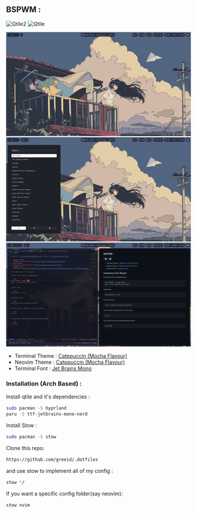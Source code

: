 ## BSPWM :

![Qtile2](./.screenshots/bspdesktop.png) ![Qtile](./.screenshots/bspwf.png)

![hypr1](./.screenshots/hyprwp.png) ![hypr2](./.screenshots/hyprofi.png)
![hypr2](./.screenshots/hypterm.png)

- Terminal Theme :
  [Catppuccin (Mocha Flavour)](https://github.com/catppuccin/alacritty)
- Neovim Theme :
  [Catppuccin (Mocha Flavour)](https://github.com/catppuccin/nvim)
- Terminal Font :
  [Jet Brains Mono](https://github.com/ryanoasis/nerd-fonts/releases/download/v2.3.3/JetBrainsMono.zip)

### Installation (Arch Based) :

Install qtile and it's dependencies :

```bash
sudo pacman -S hyprland
paru -S ttf-jetbrains-mono-nerd
```

Install Stow :

```bash
sudo pacman -S stow
```

Clone this repo:

```bash
https://github.com/greeid/.dotfiles
```

and use stow to implement all of my config :

```bash
stow */
```

If you want a specific config folder(say neovim):

```bash
stow nvim
```
